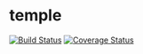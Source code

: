 # temple
[![Build Status](https://secure.travis-ci.org/itranga@gmail.com/temple.png?branch=master)](https://travis-ci.org/itranga@gmail.com/temple)
[![Coverage Status](https://coveralls.io/repos/itranga@gmail.com/temple/badge.svg?branch=master)](https://coveralls.io/r/itranga@gmail.com/temple/?branch=master)
